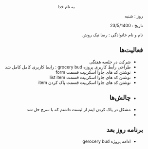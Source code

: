 

  
  

<div dir="rtl" align="center">
به نام خدا
</div>
<div dir="rtl" align="right">

روز :  شنبه

تاریخ : 23/5/1400

نام و نام خانوادگی   : رضا نیک روش

## فعالیت‌ها
* شرکت در جلسه هفتگی
* طراحی رابط کاربری پروزه grocery bud : رابط کاربری کامل کامل شد
* نوشتن کد های جاوا اسکریپت قسمت form
* نوشتن کد های جاوا اسکریپت قسمت list item
* نوشتن کد های جاوا اسکریپت قسمت پاک کردن item
* ## چالش‌ها
* مشکل در پاک کردن ایتم از لیست داشتم که با سرچ حل شد
* 
## برنامه روز بعد
* ادامه پروژه gerocery bud
</div>